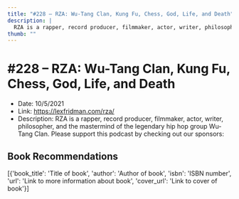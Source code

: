 ```yaml
---
title: "#228 – RZA: Wu-Tang Clan, Kung Fu, Chess, God, Life, and Death"
description: |
  RZA is a rapper, record producer, filmmaker, actor, writer, philosopher, and the mastermind of the legendary hip hop group Wu-Tang Clan. Please support this podcast by checking out our sponsors:"
thumb: ""
---
```


# #228 – RZA: Wu-Tang Clan, Kung Fu, Chess, God, Life, and Death

  - Date: 10/5/2021
  - Link: https://lexfridman.com/rza/
  - Description: RZA is a rapper, record producer, filmmaker, actor, writer, philosopher, and the mastermind of the legendary hip hop group Wu-Tang Clan. Please support this podcast by checking out our sponsors:

## Book Recommendations

[{'book_title': 'Title of book', 'author': 'Author of book', 'isbn': 'ISBN number', 'url': 'Link to more information about book', 'cover_url': 'Link to cover of book'}]